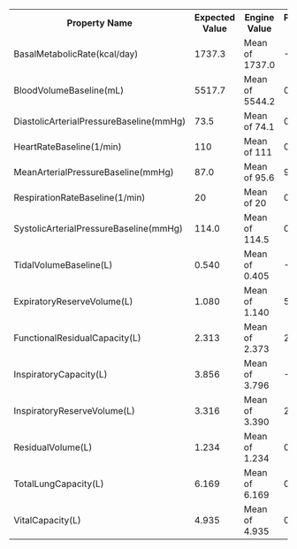 <table class="doxtable">
<tr>
<th>Property Name </th><th>Expected Value </th><th>Engine Value </th><th>Percent Error </th><th>Notes  </th></tr>
<tr>
<td>BasalMetabolicRate(kcal/day) </td><td>1737.3 </td><td>Mean of 1737.0 </td><td><span class="success">-0%</span> </td><td></td></tr>
<tr>
<td>BloodVolumeBaseline(mL) </td><td>5517.7 </td><td>Mean of 5544.2 </td><td><span class="success">0.5%</span> </td><td></td></tr>
<tr>
<td>DiastolicArterialPressureBaseline(mmHg) </td><td>73.5 </td><td>Mean of 74.1 </td><td><span class="success">0.7%</span> </td><td></td></tr>
<tr>
<td>HeartRateBaseline(1/min) </td><td>110 </td><td>Mean of 111 </td><td><span class="success">0.9%</span> </td><td></td></tr>
<tr>
<td>MeanArterialPressureBaseline(mmHg) </td><td>87.0 </td><td>Mean of 95.6 </td><td><span class="success">9.9%</span> </td><td></td></tr>
<tr>
<td>RespirationRateBaseline(1/min) </td><td>20 </td><td>Mean of 20 </td><td><span class="success">0%</span> </td><td></td></tr>
<tr>
<td>SystolicArterialPressureBaseline(mmHg) </td><td>114.0 </td><td>Mean of 114.5 </td><td><span class="success">0.4%</span> </td><td></td></tr>
<tr>
<td>TidalVolumeBaseline(L) </td><td>0.540 </td><td>Mean of 0.405 </td><td><span class="warning">-25%</span> </td><td></td></tr>
<tr>
<td>ExpiratoryReserveVolume(L) </td><td>1.080 </td><td>Mean of 1.140 </td><td><span class="success">5.6%</span> </td><td></td></tr>
<tr>
<td>FunctionalResidualCapacity(L) </td><td>2.313 </td><td>Mean of 2.373 </td><td><span class="success">2.6%</span> </td><td></td></tr>
<tr>
<td>InspiratoryCapacity(L) </td><td>3.856 </td><td>Mean of 3.796 </td><td><span class="success">-1.6%</span> </td><td></td></tr>
<tr>
<td>InspiratoryReserveVolume(L) </td><td>3.316 </td><td>Mean of 3.390 </td><td><span class="success">2.2%</span> </td><td></td></tr>
<tr>
<td>ResidualVolume(L) </td><td>1.234 </td><td>Mean of 1.234 </td><td><span class="success">0%</span> </td><td></td></tr>
<tr>
<td>TotalLungCapacity(L) </td><td>6.169 </td><td>Mean of 6.169 </td><td><span class="success">0%</span> </td><td></td></tr>
<tr>
<td>VitalCapacity(L) </td><td>4.935 </td><td>Mean of 4.935 </td><td><span class="success">0%</span> </td><td></td></tr>
</table>